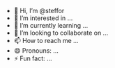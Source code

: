 - 👋 Hi, I’m @steffor
- 👀 I’m interested in ...
- 🌱 I’m currently learning ...
- 💞️ I’m looking to collaborate on ...
- 📫 How to reach me ...
- 😄 Pronouns: ...
- ⚡ Fun fact: ...

<!---
steffor/steffor is a ✨ special ✨ repository because its `README.md` (this file) appears on your GitHub profile.
You can click the Preview link to take a look at your changes.
--->
